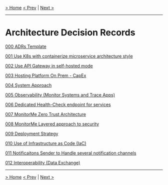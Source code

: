 [> Home](../README.md)
[< Prev](../2.SolutionBackground/Roadmap.md)  |  [Next >](../3.ViewsAndPerspectives/README.md)

---

# Architecture Decision Records

[000 ADRs Template](000-ADRs-Template.md)

[001 Use K8s with containerize microservice architecture style](001-Use-K8s-with-containerize-microservice-architecture-style.md)

[002 Use API Gateway in self-hosted mode](002-Use-API-Gateway-in-self-hosted-mode.md)

[003 Hosting Platform On Prem - CapEx](003-Hosting-Platform-On-Prem-CapEx.md)

[004 System Approach](004-System-Approach.md)

[005 Observability (Monitor Systems and Trace Apps)](005-Observability-(Monitor-Systems-and-Trace-Apps).md)

[006 Dedicated Health-Check endpoint for services](006-Dedicated-Health-Check-endpoint-for-services.md)

[007 MonitorMe Zero Trust Architecture](007-MonitorMe-Zero-Trust-Architecture.md)

[008 MonitorMe Layered approach to security](008-MonitorMe-Layered-approach-to-security.md)

[009 Deployment Strategy](009-Deployment-Strategy.md)

[010 Use of Infrastructure as Code (IaC)](010-Use-of-Infrastructure-as-Code-(IaC).md)

[011 Notificaitons Sender to Handle several notification channels](011-Notificaitons-Sender-to-Handle-several-notification-channels.md)

[012 Interoperability (Data Exchange)](012-Interoperability-(Data-Exchange).md)


------

[> Home](../README.md)
[< Prev](../2.SolutionBackground/Roadmap.md)  |  [Next >](../3.ViewsAndPerspectives/README.md)
